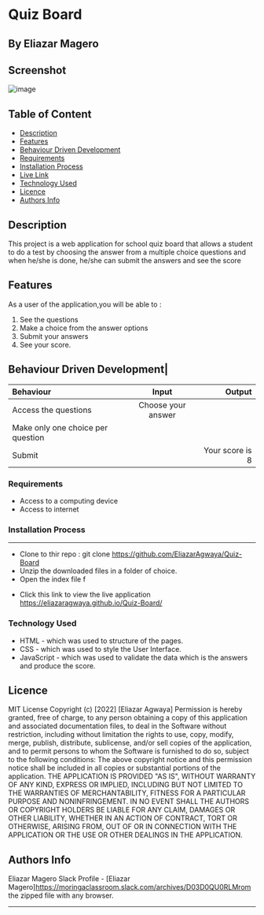 # Quiz Board
 ## By Eliazar Magero
## Screenshot
 ![image](./home/moringa/MPP25/QuizBoard/QuizBoard.png)
 ## Table of Content
 - [Description](#description)
 - [Features](#features)
 - [Behaviour Driven Development](#Behaviour-Driven-Development)
 - [Requirements](#requirements)
 - [Installation Process](#installation-Process)
 - [Live Link](#Live-Link)
 - [Technology  Used](#technology-Used)
 - [Licence](#licence)
 - [Authors Info](#Authors-Info)
 ## Description
 This project is a web application for school quiz board that allows a student to do a test by choosing the answer from a multiple choice questions and when he/she is done, he/she can submit the answers and see the score
## Features
As a user of the application,you will be able to :
1. See the questions
2. Make a choice from the answer options
3. Submit your answers
4. See your score.

## Behaviour Driven Development|
| Behaviour      | Input        | Output       |
| :------------- | :----------: | -----------: |
|  Access the questions  |   Choose your answer |     |
|  Make only one choice per question ||   |
| Submit  |   |   Your score is 8  |

 ###  Requirements
 * Access to  a computing device
 * Access to internet
 ### Installation Process
 ****
* Clone to thir repo : git clone https://github.com/EliazarAgwaya/Quiz-Board
* Unzip the downloaded files in a folder of choice.
* Open the index file f
- Click this link to view the live application https://eliazaragwaya.github.io/Quiz-Board/
### Technology  Used
* HTML - which was used to structure of the pages.
* CSS - which was used to style the User Interface.
* JavaScript - which was used to validate the data which is the answers and produce the score.

## Licence
MIT License
Copyright (c) [2022] [Eliazar Agwaya]
Permission is hereby granted, free of charge, to any person obtaining a copy
of this application and associated documentation files, to deal
in the Software without restriction, including without limitation the rights
to use, copy, modify, merge, publish, distribute, sublicense, and/or sell
copies of the application, and to permit persons to whom the Software is
furnished to do so, subject to the following conditions:
The above copyright notice and this permission notice shall be included in all
copies or substantial portions of the application.
THE APPLICATION IS PROVIDED "AS IS", WITHOUT WARRANTY OF ANY KIND, EXPRESS OR
IMPLIED, INCLUDING BUT NOT LIMITED TO THE WARRANTIES OF MERCHANTABILITY,
FITNESS FOR A PARTICULAR PURPOSE AND NONINFRINGEMENT. IN NO EVENT SHALL THE
AUTHORS OR COPYRIGHT HOLDERS BE LIABLE FOR ANY CLAIM, DAMAGES OR OTHER
LIABILITY, WHETHER IN AN ACTION OF CONTRACT, TORT OR OTHERWISE, ARISING FROM,
OUT OF OR IN CONNECTION WITH THE APPLICATION OR THE USE OR OTHER DEALINGS IN THE
APPLICATION.
## Authors Info
Eliazar Magero
Slack Profile - [Eliazar Magero]https://moringaclassroom.slack.com/archives/D03D0QU0RLMrom the zipped file with any browser.
 ****
